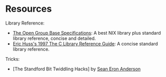 # Resources

Library Reference:
- [The Open Group Base Specifications](http://pubs.opengroup.org/onlinepubs/9699919799/): A best NIX library plus standard library reference, concise and detailed.
- [Eric Huss's 1997 The C Library Reference Guide](http://www-s.acm.illinois.edu/webmonkeys/book/c_guide/): A concise standard library reference.

Tricks:
- [The Standford Bit Twiddling Hacks] by [Sean Eron Anderson](mailto://seander@cs.stanford.edu)
